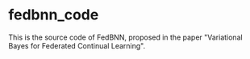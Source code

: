 # fedbnn_code
This is the source code of FedBNN, proposed in the paper "Variational Bayes for Federated Continual Learning".
